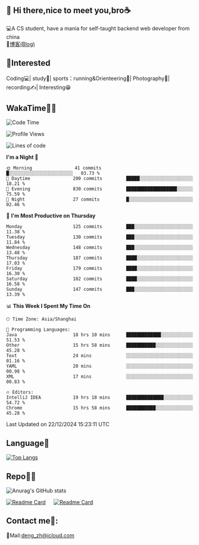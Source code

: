 👋 Hi there,nice to meet you,bro☕
---
💻A CS student, have a mania for self-taught backend web developer from china   
📌[博客(Blog)](https://github.com/HealUP/MyBlog)

 <!-- waka-box start -->
 <!-- waka-box end -->
 
🧲**Interested**
--
Coding💻| study📖| sports：running&Orienteering🏃‍| Photography📸| recording✍️| Interesting😁

WakaTime👨‍💻
---
<!--START_SECTION:waka-->
![Code Time](http://img.shields.io/badge/Code%20Time-2%2C291%20hrs%203%20mins-blue)

![Profile Views](http://img.shields.io/badge/Profile%20Views-0-blue)

![Lines of code](https://img.shields.io/badge/From%20Hello%20World%20I%27ve%20Written-205.0%20thousand%20lines%20of%20code-blue)

**I'm a Night 🦉** 

```text
🌞 Morning                41 commits          █░░░░░░░░░░░░░░░░░░░░░░░░   03.73 % 
🌆 Daytime                200 commits         █████░░░░░░░░░░░░░░░░░░░░   18.21 % 
🌃 Evening                830 commits         ███████████████████░░░░░░   75.59 % 
🌙 Night                  27 commits          █░░░░░░░░░░░░░░░░░░░░░░░░   02.46 % 
```
📅 **I'm Most Productive on Thursday** 

```text
Monday                   125 commits         ███░░░░░░░░░░░░░░░░░░░░░░   11.38 % 
Tuesday                  130 commits         ███░░░░░░░░░░░░░░░░░░░░░░   11.84 % 
Wednesday                148 commits         ███░░░░░░░░░░░░░░░░░░░░░░   13.48 % 
Thursday                 187 commits         ████░░░░░░░░░░░░░░░░░░░░░   17.03 % 
Friday                   179 commits         ████░░░░░░░░░░░░░░░░░░░░░   16.30 % 
Saturday                 182 commits         ████░░░░░░░░░░░░░░░░░░░░░   16.58 % 
Sunday                   147 commits         ███░░░░░░░░░░░░░░░░░░░░░░   13.39 % 
```


📊 **This Week I Spent My Time On** 

```text
🕑︎ Time Zone: Asia/Shanghai

💬 Programming Languages: 
Java                     18 hrs 10 mins      █████████████░░░░░░░░░░░░   51.53 % 
Other                    15 hrs 58 mins      ███████████░░░░░░░░░░░░░░   45.28 % 
Text                     24 mins             ░░░░░░░░░░░░░░░░░░░░░░░░░   01.16 % 
YAML                     20 mins             ░░░░░░░░░░░░░░░░░░░░░░░░░   00.98 % 
XML                      17 mins             ░░░░░░░░░░░░░░░░░░░░░░░░░   00.83 % 

🔥 Editors: 
IntelliJ IDEA            19 hrs 18 mins      ██████████████░░░░░░░░░░░   54.72 % 
Chrome                   15 hrs 58 mins      ███████████░░░░░░░░░░░░░░   45.28 % 
```


 Last Updated on 22/12/2024 15:23:11 UTC
<!--END_SECTION:waka-->

Language🚀
---
[![Top Langs](https://github-readme-stats.vercel.app/api/top-langs/?username=HealUP&layout=compact&hide_border=true)](https://github.com/HealUP)

Repo🧑‍💻
---
![Anurag's GitHub stats](https://github-readme-stats.vercel.app/api?username=HealUP&count_private=true&show_icons=true&theme=gruvbox&hide_border=true) 

[![Readme Card](https://github-readme-stats.vercel.app/api/pin/?username=HealUP&repo=InternetEy&theme=transparent)](https://github.com/HealUP/InternetEy) &emsp;
[![Readme Card](https://github-readme-stats.vercel.app/api/pin/?username=HealUP&repo=CampusExperience&theme=transparent)](https://github.com/HealUP/CampusExperience)


Contact me📱:
---
📮Mail:deng_zh@icloud.com  
